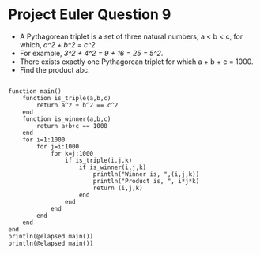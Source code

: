 Project Euler Question 9
===============================
- A Pythagorean triplet is a set of three natural numbers, a < b < c, for which, *a^2 + b^2 = c^2*
- For example, *3^2 + 4^2 = 9 + 16 = 25 = 5^2*.
- There exists exactly one Pythagorean triplet for which a + b + c = 1000.
- Find the product abc.

<pre><code>
function main()
	function is_triple(a,b,c)
		return a^2 + b^2 == c^2
	end
	function is_winner(a,b,c)
		return a+b+c == 1000
	end
	for i=1:1000
		for j=i:1000
			for k=j:1000
				if is_triple(i,j,k)
					if is_winner(i,j,k)
						println("Winner is, ",(i,j,k))
						println("Product is, ", i*j*k)
						return (i,j,k)
					end
				end
			end
		end
	end
end
println(@elapsed main())
println(@elapsed main())
</code></pre>
